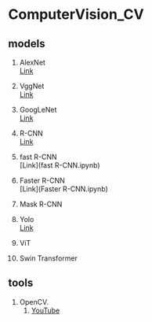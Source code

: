 # ComputerVision_CV

## models

1. AlexNet     
    [Link](https://github.com/DishengLL/CV/tree/main/AlexNet)
2. VggNet  
    [Link](VggNet.ipynb)
3. GoogLeNet  
    [Link](GoogLeNet.ipynb)
4. R-CNN  
    [Link](R-CNN.ipynb)
5. fast R-CNN  
    [Link](fast R-CNN.ipynb)
6. Faster R-CNN  
    [Link](Faster R-CNN.ipynb)
7. Mask R-CNN
8. Yolo  
    [Link](Yolo.ipynb)

9. ViT

10. Swin Transformer



## tools

1. OpenCV.    
   1. [YouTube](https://www.youtube.com/watch?v=oXlwWbU8l2o)




